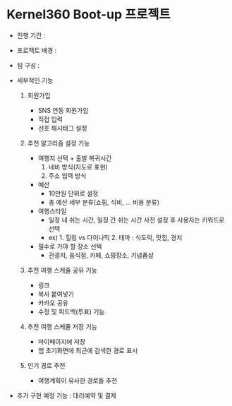 # Kernel360 Boot-up 프로젝트

 - 진행 기간 :
 - 프로젝트 배경 : 
 - 팀 구성 :

 - 세부적인 기능

    1. 회원가입

        - SNS 연동 회원가입
        - 직접 입력
        - 선호 해시태그 설정

    2. 추천 알고리즘 설정 기능
    
        - 여행지 선택 + 출발 복귀시간
            1. 네비 방식(지도로 표현)
            2. 주소 입력 방식
        - 예산
            - 10만원 단위로 설정
            - 총 예산 세부 분류(쇼핑, 식비, ... 비용 분류)
        - 여행스타일
            - 일정 내 쉬는 시간, 일정 간 쉬는 시간 사전 설정 후 사용자는 키워드로 선택
            - ex) 1. 힐링 vs 다이나믹 2. 테마 : 식도락, 맛집, 경치
        - 필수로 가야 할 장소 선택
            - 관광지, 음식점, 카페, 쇼핑장소, 기념품샵
   
     3. 추천 여행 스케쥴 공유 기능

        - 링크
        - 복사 붙여넣기
        - 카카오 공유 
        - 수정 및 피드백(투표) 기능 

     4. 추천 여행 스케쥴 저장 기능

        - 마이페이지에 저장 
        - 앱 초기화면에 최근에 검색한 경로 표시

     5. 인기 경로 추천 

        - 여행계획이 유사한 경로들 추천
          
  - 추가 구현 예정 기능 : 대리예약 및 결제
